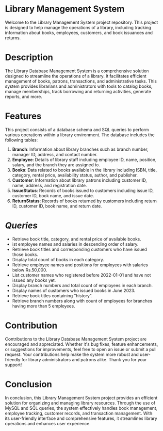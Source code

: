 
# Library Management System
Welcome to the Library Management System project repository. This project is designed to help manage the operations of a library, including tracking information about books, employees, customers, and book issuances and returns.

# Description
The Library Database Management System is a comprehensive solution designed to streamline the operations of a library. It facilitates efficient management of books, patrons, transactions, and administrative tasks. This system provides librarians and administrators with tools to catalog books, manage memberships, track borrowing and returning activities, generate reports, and more.

# Features
This project consists of a database schema and SQL queries to perform various operations within a library environment. The database includes the following tables:
1. **Branch**: Information about library branches such as branch number, manager ID, address, and contact number.
2. **Employee**: Details of library staff including employee ID, name, position, salary, and the branch they are assigned to.
3. **Books**: Data related to books available in the library including ISBN, title, category, rental price, availability status, author, and publisher.
4. **Customer**: Information about library patrons including customer ID, name, address, and registration date.
5. **IssueStatus**: Records of books issued to customers including issue ID, customer ID, book name, and issue date.
6. **ReturnStatus**: Records of books returned by customers including return ID, customer ID, book name, and return date.

# ***Queries***
- Retrieve book title, category, and rental price of available books.
- ist employee names and salaries in descending order of salary.
- Retrieve book titles and corresponding customers who have issued those books.
- Display total count of books in each category.
- Retrieve employee names and positions for employees with salaries below Rs.50,000.
- List customer names who registered before 2022-01-01 and have not issued any books yet.
- Display branch numbers and total count of employees in each branch.
- Display names of customers who issued books in June 2023.
- Retrieve book titles containing "history".
- Retrieve branch numbers along with count of employees for branches having more than 5 
  employees.
  
# Contribution
Contributions to the Library Database Management System project are encouraged and appreciated. Whether it's bug fixes, feature enhancements, or suggestions for improvements, feel free to open an issue or submit a pull request. Your contributions help make the system more robust and user-friendly for library administrators and patrons alike. Thank you for your support!

# Conclusion
In conclusion, this Library Management System project provides an efficient solution for organizing and managing library resources. Through the use of MySQL and SQL queries, the system effectively handles book management, employee tracking, customer records, and transaction management. With its user-friendly interface and comprehensive features, it streamlines library operations and enhances user experience. 

